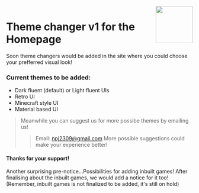<img align="right" width="100" height="100" src="https://navaneet239.github.io/HomePageOf_Navaneet.J/Home.png">

# Theme changer v1 for the Homepage
Soon theme changers would be added in the site where you could choose your prefferred visual look!

### Current themes to be added:

- Dark fluent (default) or Light fluent UIs
- Retro UI
- Minecraft style UI
- Material based UI

> Meanwhile you can suggest us for more possibe themes by emailing us!
>> Email: npj2309@gmail.com
> More possible suggestions could make your experience better!

#### Thanks for your support!

Another surprising pre-notice...Possibilities for adding inbuilt games! After finalising about the inbuilt games, we would add a notice for it too!
(Remember, inbuilt games is not finalized to be added, it's still on hold) 
